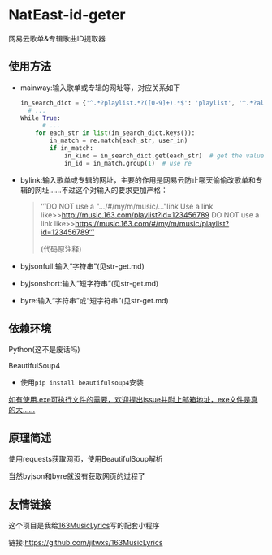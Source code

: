 # NatEast-id-geter
网易云歌单&amp;专辑歌曲ID提取器

## 使用方法

+ mainway:输入歌单或专辑的网址等，对应关系如下

    ```python
    in_search_dict = {'^.*?playlist.*?([0-9]+).*$': 'playlist', '^.*?album.*?([0-9]+).*$': 'album', '^list.*?([0-9]+).*$': 'playlist', '^p([0-9]+)$': 'playlist', '^a([0-9]+)$': 'album'}
      # ...
    While True:
          # ...
        for each_str in list(in_search_dict.keys()):
            in_match = re.match(each_str, user_in)
            if in_match:
                in_kind = in_search_dict.get(each_str)  # get the value
                in_id = in_match.group(1)  # use re
    ```

+ bylink:输入歌单或专辑的网址，主要的作用是网易云防止哪天偷偷改歌单和专辑的网址……不过这个对输入的要求更加严格：

    > ‘’’DO NOT use a ".../#/my/m/music/..."link
    >     Use a link like>>http://music.163.com/playlist?id=123456789
    >     DO NOT use a link like>>https://music.163.com/#/my/m/music/playlist?id=123456789‘’’
    >
    > (代码原注释)

+ byjsonfull:输入“字符串”(见str-get.md)

+ byjsonshort:输入“短字符串”(见str-get.md)

+ byre:输入“字符串”或“短字符串”(见str-get.md)

## 依赖环境

Python(这不是废话吗)

BeautifulSoup4

+ 使用`pip install beautifulsoup4`安装

<u>如有使用.exe可执行文件的需要，欢迎提出issue并附上邮箱地址，exe文件是真的大……</u>

## 原理简述

使用requests获取网页，使用BeautifulSoup解析

当然byjson和byre就没有获取网页的过程了

## 友情链接

这个项目是我给[163MusicLyrics](https://github.com/jitwxs/163MusicLyrics)写的配套小程序

链接:https://github.com/jitwxs/163MusicLyrics
